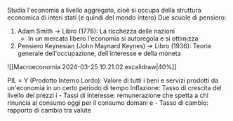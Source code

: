 Studia l'economia a livello aggregato, cioè si occupa della struttura economica di interi stati (e quindi del mondo intero)
Due scuole di pensiero:
1) Adam Smith -> Libro (1776): La ricchezza delle nazioni
	- In un mercato libero l'economia si autoregola e si ottimizza
2) Pensiero Keynesian (John Maynard Keynes) -> Libro (1936): Teoria generale dell'occupazione, dell'interesse e della moneta

![[Macroeconomia 2024-03-25 10.21.02.excalidraw|40%]]

PIL = Y (Prodotto Interno Lordo): Valore di tutti i beni e servizi prodotti da un'economia in un certo periodo di tempo 
Inflazione: Tasso di crescita del livello dei prezzi
i - Tassi di interesse: remunerazione che spetta a chi rinuncia al consumo oggi per il consumo domani
e - Tasso di cambio: rapporto di cambio tra valute
